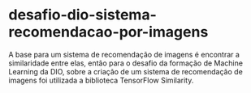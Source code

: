 # desafio-dio-sistema-recomendacao-por-imagens
A base para um sistema de recomendação de imagens é encontrar a similaridade entre elas, então para o desafio da formação de Machine Learning da DIO, sobre a criação de um sistema de recomendação de imagens foi utilizada a biblioteca TensorFlow Similarity.
